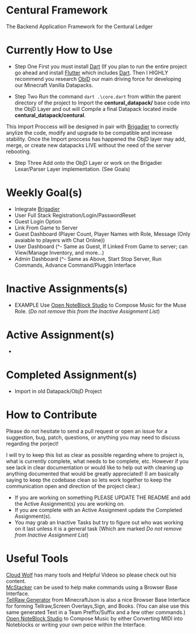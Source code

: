 # Centural Framework
The Backend Application Framework for the Centural Ledger

# Currently How to Use

- Step One
First you must install [Dart](https://dart.dev/get-dart) (If you plan to run the entire project go ahead and install [Flutter](https://flutter.dev/docs/get-started/install) which includes [Dart](https://dart.dev/get-dart). Then I HIGHLY recommend you research [ObjD](https://objd.stevertus.com/guide/#why-a-framework) our main driving force for
developing our Minecraft Vanilla Datapacks.

- Step Two
Run the command `dart .\core.dart` from within the parent directory of the project to Import the **centural_datapack/** base code into the ObjD Layer and out will Compile a final Datapack located inside **centural_datapack/centural**.

This Import Proccess will be designed in pair with [Brigadier](https://github.com/Mojang/brigadier) to correctly anylize the code, modify and
upgrade to be compatible and increase stability. Once the Import proccess has happened the ObjD layer may add, merge, or create new datapacks LIVE without the need of the server
rebooting.

- Step Three
Add onto the ObjD Layer or work on the Brigadier Lexar/Parser Layer implementation. (See Goals)

# Weekly Goal(s)
- Integrate [Brigadier](https://github.com/Mojang/brigadier) 
- User Full Stack Registration/Login/PasswordReset
- Guest Login Option
- Link From Game to Server
- Guest Dashboard (Player Count, Player Names with Role, Message (Only avaiable to players with Chat Online))
- User Dashboard (^- Same as Guest, If Linked From Game to server; can View/Manage Inventory, and more...)
- Admin Dashboard (^- Same as Above, Start Stop Server, Run Commands, Advance Command/Pluggin Interface

# Inactive Assignments(s)
- EXAMPLE Use [Open NoteBlock Studio](https://opennbs.org/) to Compose Music for the Muse Role. (*Do not remove this from the Inactive Assignment List*)

# Active Assignment(s)
- 

# Completed Assignment(s)
- Import in old Datapack/ObjD Project

# How to Contribute
Please do not hesitate to send a pull request or open an issue for a suggestion, bug, patch, questions, or anything you may need to discuss regarding the porject!

I will try to keep this list as clear as possible regarding where to project is, what is currently complete, what needs to be complete, etc. However if you see lack in 
clear documentation or would like to help out with cleaning up anything documented that would be greatly appreciated! (I am basically saying to
keep the codebase clean so lets work together to keep the communication open and direction of the project clear.) 

- If you are working on something PLEASE UPDATE THE README and add the Active Assignment(s) you are working on.
- If you are complete with an Active Assignment update the Completed Assignment(s).
- You may grab an Inactive Tasks but try to figure out who was working on it last unless it is a general task (Which are marked *Do not remove from Inactive Assignment List*)

# Useful Tools
[Cloud Wolf](https://cloudwolfyt.github.io/index.html) has many tools and Helpful Videos so please check out his content.  
[McStacker](https://mcstacker.net/) can be used to help make commands using a Browser Base Interface.  
[TellRaw Generator](https://minecraftjson.com/) from MinecraftJson is also a nice Browser Base Interface for forming Tellraw,Screen Overlays,Sign, and Books. (You can alse use this same generated Text in a Team Preffix/Suffix and a few other commands.)  
[Open NoteBlock Studio](https://opennbs.org/) to Compose Music by either Converting MIDI into Noteblocks or writing your own peice within the Interface.  

